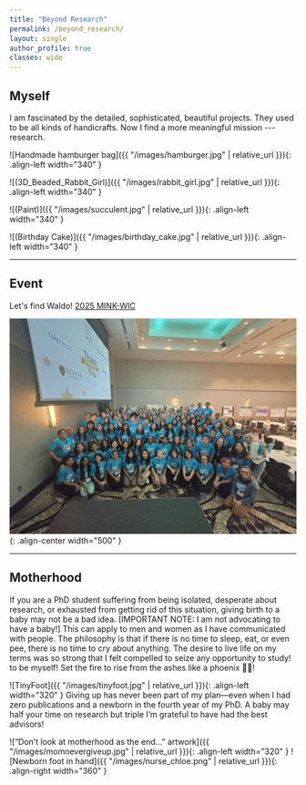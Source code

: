 ```yaml
---
title: "Beyond Research"
permalink: /beyond_research/
layout: single
author_profile: true
classes: wide
---
```


## Myself

I am fascinated by the detailed, sophisticated, beautiful projects. They used to be all kinds of handicrafts. Now I find a more meaningful mission --- research.

![Handmade hamburger bag]({{ "/images/hamburger.jpg" | relative_url }}){: .align-left width="340" }

![(3D_Beaded_Rabbit_Girl)]({{ "/images/rabbit_girl.jpg" | relative_url }}){: .align-left width="340" }

![(Paint)]({{ "/images/succulent.jpg" | relative_url }}){: .align-left width="340" }

![(Birthday Cake)]({{ "/images/birthday_cake.jpg" | relative_url }}){: .align-left width="340" }

<div style="clear: both;"></div>

---

## Event

Let's find Waldo! [2025 MINK-WIC](https://www.minkwic.org/)

![Let's find Waldo!]( /images/MINK_WIC.jpeg ){: .align-center width="500" }

<div style="clear: both;"></div>

---

## Motherhood
If you are a PhD student suffering from being isolated, desperate about research, or exhausted from getting rid of this situation, giving birth to a baby may not be a bad idea. [IMPORTANT NOTE: I am not advocating to have a baby!] This can apply to men and women as I have communicated with people. 
The philosophy is that if there is no time to sleep, eat, or even pee, there is no time to cry about anything. The desire to live life on my terms was so strong that I felt compelled to seize any opportunity to study! to be myself! 
Set the fire to rise from the ashes like a phoenix 🐦‍🔥!

![TinyFoot]({{ "/images/tinyfoot.jpg" | relative_url }}){: .align-left width="320" }
Giving up has never been part of my plan—even when I had zero publications and a newborn in the fourth year of my PhD. A baby may half your time on research but triple I’m grateful to have had the best advisors!

![“Don’t look at motherhood as the end…” artwork]({{ "/images/momnevergiveup.jpg" | relative_url }}){: .align-left width="320" }
![Newborn foot in hand]({{ "/images/nurse_chloe.png" | relative_url }}){: .align-right width="360" }

